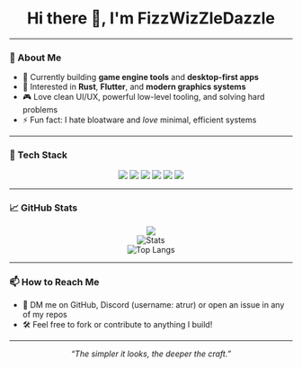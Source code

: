<h1 align="center">Hi there 👋, I'm FizzWizZleDazzle</h1>

---

### 🧩 About Me

- 🔭 Currently building **game engine tools** and **desktop-first apps**
- 🧠 Interested in **Rust**, **Flutter**, and **modern graphics systems**
- 🎮 Love clean UI/UX, powerful low-level tooling, and solving hard problems
- ⚡ Fun fact: I hate bloatware and *love* minimal, efficient systems

---

### 🧰 Tech Stack

<p align="center">
  <img src="https://img.shields.io/badge/Rust-black?style=for-the-badge&logo=rust" />
  <img src="https://img.shields.io/badge/Flutter-02569B?style=for-the-badge&logo=flutter&logoColor=white" />
  <img src="https://img.shields.io/badge/Bevy-000?style=for-the-badge&logo=bevy" />
  <img src="https://img.shields.io/badge/Python-3776AB?style=for-the-badge&logo=python&logoColor=white" />
  <img src="https://img.shields.io/badge/CUDA-76B900?style=for-the-badge&logo=nvidia&logoColor=white" />
  <img src="https://img.shields.io/badge/F%23-378BBA?style=for-the-badge&logo=fsharp&logoColor=white" />
</p>

---

### 📈 GitHub Stats

<div align="center">
  <img src="https://github-readme-activity-graph.vercel.app/graph?username=FizzWizZleDazzle&theme=tokyo-night&area=true" />
  <br/>
  <img src="https://github-readme-stats.vercel.app/api?username=FizzWizZleDazzle&show_icons=true&theme=tokyonight" alt="Stats" />
  <br/>
  <img src="https://github-readme-stats.vercel.app/api/top-langs/?username=FizzWizZleDazzle&layout=compact&theme=tokyonight" alt="Top Langs" />
</div>

---

### 📫 How to Reach Me

- 📨 DM me on GitHub, Discord (username: atrur) or open an issue in any of my repos
- 🛠️ Feel free to fork or contribute to anything I build!

---

<p align="center">
  <em>“The simpler it looks, the deeper the craft.”</em>
</p>
